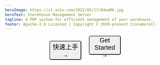 ```yaml
---
heroImage: https://s1.ax1x.com/2022/05/17/O4wwRK.jpg
heroText: Storehouse Management Server
tagline: A PHP system for efficient management of your warehouse.
footer: Apache-2.0 Licensed | Copyright © 2020-present Cinnamoroll
---
```


<center>
  <a href="/zh-cn/"><button style="width:100px;height:60px;font-size:20px;border-radius:5px;">快速上手 →</button></a>
  &nbsp;&nbsp;&nbsp;&nbsp;
  <a href="/en-us/"><button style="width:100px;height:60px;font-size:20px;border-radius:5px;">Get Started →</button></a>
</center>
